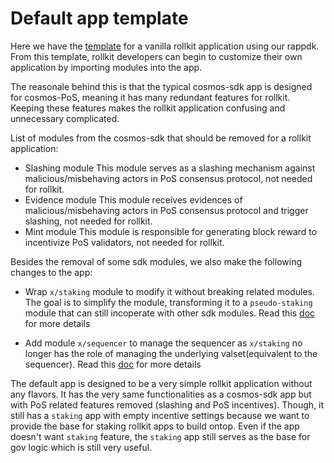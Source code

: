 # Default app template

Here we have the [template](app.go) for a vanilla rollkit application using our rappdk. From this template, rollkit developers can begin to customize their own application by importing modules into the app.

The reasonale behind this is that the typical cosmos-sdk app is designed for cosmos-PoS, meaning it has many redundant features for rollkit. Keeping these features makes the rollkit application confusing and unnecessary complicated.

List of modules from the cosmos-sdk that should be removed for a rollkit application:

- Slashing module
    This module serves as a slashing mechanism against malicious/misbehaving actors in PoS consensus protocol, not needed for rollkit.
- Evidence module
    This module receives evidences of malicious/misbehaving actors in PoS consensus protocol and trigger slashing, not needed for rollkit.
- Mint module
    This module is responsible for generating block reward to incentivize PoS validators, not needed for rollkit.

Besides the removal of some sdk modules, we also make the following changes to the app:

- Wrap `x/staking` module to modify it without breaking related modules. The goal is to simplify the module, transforming it to a `pseudo-staking` module that can still incoperate with other sdk modules. Read this [doc](../x/staking/README.md) for more details

- Add module `x/sequencer` to manage the sequencer as `x/staking` no longer has the role of managing the underlying valset(equivalent to the sequencer). Read this [doc](../x/sequencer/README.md) for more details

The default app is designed to be a very simple rollkit application without any flavors. It has the very same functionalities as a cosmos-sdk app but with PoS related features removed (slashing and PoS incentives). Though, it still has a `staking` app with empty incentive settings because we want to provide the base for staking rollkit apps to build ontop. Even if the app doesn't want `staking` feature, the `staking` app still serves as the base for gov logic which is still very useful.
